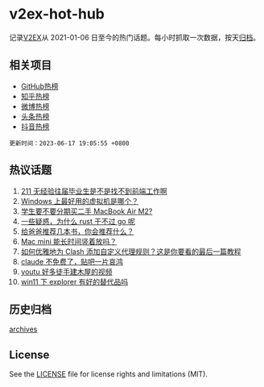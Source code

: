 # v2ex-hot-hub

 记录[V2EX](https://www.v2ex.com/)从 2021-01-06 日至今的热门话题。每小时抓取一次数据，按天[归档](archives)。
 
 ## 相关项目

- [GitHub热榜](https://github.com/lonnyzhang423/github-hot-hub)
- [知乎热榜](https://github.com/lonnyzhang423/zhihu-hot-hub)
- [微博热榜](https://github.com/lonnyzhang423/weibo-hot-hub)
- [头条热榜](https://github.com/lonnyzhang423/toutiao-hot-hub)
- [抖音热榜](https://github.com/lonnyzhang423/douyin-hot-hub)


 `更新时间：2023-06-17 19:05:55 +0800`

## 热议话题

1. [211 无经验往届毕业生是不是找不到前端工作啊](https://www.v2ex.com/t/949439)
1. [Windows 上最好用的虚拟机是哪个？](https://www.v2ex.com/t/949474)
1. [学生要不要分期买二手 MacBook Air M2?](https://www.v2ex.com/t/949510)
1. [一些疑惑，为什么 rust 干不过 go 呢](https://www.v2ex.com/t/949560)
1. [给爸爸推荐几本书，你会推荐什么？](https://www.v2ex.com/t/949446)
1. [Mac mini 能长时间竖着放吗？](https://www.v2ex.com/t/949397)
1. [如何优雅地为 Clash 添加自定义代理规则？这是你要看的最后一篇教程](https://www.v2ex.com/t/949462)
1. [claude 不免费了，贴吧一片哀鸿](https://www.v2ex.com/t/949535)
1. [youtu 好多徒手建木屋的视频](https://www.v2ex.com/t/949541)
1. [win11 下 explorer 有好的替代品吗](https://www.v2ex.com/t/949515)

## 历史归档

[archives](archives)

## License

See the [LICENSE](LICENSE) file for license rights and limitations (MIT).
